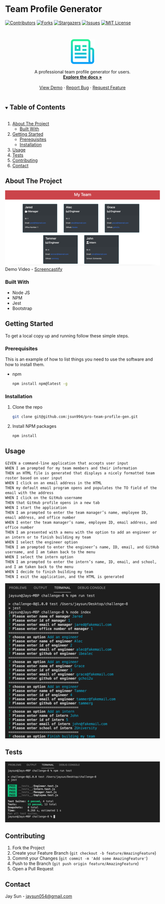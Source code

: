 # Team Profile Generator

[![Contributors][contributors-shield]][contributors-url]
[![Forks][forks-shield]][forks-url]
[![Stargazers][stars-shield]][stars-url]
[![Issues][issues-shield]][issues-url]
[![MIT License][license-shield]][license-url]

<!-- PROJECT LOGO -->
<br />
<p align="center">
  <a href="https://github.com/jsun994/pro-team-profile-gen">
    <img src="./media/logo.png" alt="Logo" width="80" height="80">
  </a>

  <p align="center">
  A professional team profile generator for users.
    <br />
    <a href="https://github.com/jsun994/pro-team-profile-gen"><strong>Explore the docs »</strong></a>
    <br />
    <br />
    <a href="https://github.com/jsun994/pro-team-profile-gen/tree/main/dist">View Demo</a>
    ·
    <a href="https://github.com/jsun994/pro-team-profile-gen/issues">Report Bug</a>
    ·
    <a href="https://github.com/jsun994/pro-team-profile-gen/issues">Request Feature</a>
  </p>
</p>

<!-- TABLE OF CONTENTS -->
<details open="open">
  <summary><h2 style="display: inline-block">Table of Contents</h2></summary>
  <ol>
    <li>
      <a href="#about-the-project">About The Project</a>
      <ul>
        <li><a href="#built-with">Built With</a></li>
      </ul>
    </li>
    <li>
      <a href="#getting-started">Getting Started</a>
      <ul>
        <li><a href="#prerequisites">Prerequisites</a></li>
        <li><a href="#installation">Installation</a></li>
      </ul>
    </li>
    <li><a href="#usage">Usage</a></li>
    <li><a href="#tests">Tests</a></li>
    <li><a href="#contributing">Contributing</a></li>
    <li><a href="#contact">Contact</a></li>
  </ol>
</details>

<!-- ABOUT THE PROJECT -->
## About The Project

![media1](./media/htmlex.png)
Demo Video - [Screencastify](https://drive.google.com/file/d/1BrERThnNdoakIT0nbc6gQBFsE9OMKYXe/view)

### Built With

* Node JS
* NPM
* Jest
* Bootstrap

<!-- GETTING STARTED -->
## Getting Started

To get a local copy up and running follow these simple steps.

### Prerequisites

This is an example of how to list things you need to use the software and how to install them.
* npm
  ```sh
  npm install npm@latest -g
  ```

### Installation

1. Clone the repo
   ```sh
   git clone git@github.com:jsun994/pro-team-profile-gen.git
   ```
2. Install NPM packages
   ```sh
   npm install
   ```

<!-- USAGE EXAMPLES -->
## Usage

    GIVEN a command-line application that accepts user input
    WHEN I am prompted for my team members and their information
    THEN an HTML file is generated that displays a nicely formatted team roster based on user input
    WHEN I click on an email address in the HTML
    THEN my default email program opens and populates the TO field of the email with the address
    WHEN I click on the GitHub username
    THEN that GitHub profile opens in a new tab
    WHEN I start the application
    THEN I am prompted to enter the team manager’s name, employee ID, email address, and office number
    WHEN I enter the team manager’s name, employee ID, email address, and office number
    THEN I am presented with a menu with the option to add an engineer or an intern or to finish building my team
    WHEN I select the engineer option
    THEN I am prompted to enter the engineer’s name, ID, email, and GitHub username, and I am taken back to the menu
    WHEN I select the intern option
    THEN I am prompted to enter the intern’s name, ID, email, and school, and I am taken back to the menu
    WHEN I decide to finish building my team
    THEN I exit the application, and the HTML is generated

![media2](./media/clnode.png)

<!-- TESTS -->
## Tests

![media3](./media/tests.png)

<!-- CONTRIBUTING -->
## Contributing

1. Fork the Project
2. Create your Feature Branch (`git checkout -b feature/AmazingFeature`)
3. Commit your Changes (`git commit -m 'Add some AmazingFeature'`)
4. Push to the Branch (`git push origin feature/AmazingFeature`)
5. Open a Pull Request

<!-- CONTACT -->
## Contact

Jay Sun - jaysun054@gmail.com

[contributors-shield]: https://img.shields.io/github/contributors/jsun994/pro-team-profile-gen.svg?style=for-the-badge
[contributors-url]: https://github.com/jsun994/pro-team-profile-gen/graphs/contributors
[forks-shield]: https://img.shields.io/github/forks/jsun994/pro-team-profile-gen.svg?style=for-the-badge
[forks-url]: https://github.com/jsun994/pro-team-profile-gen/network/members
[stars-shield]: https://img.shields.io/github/stars/jsun994/pro-team-profile-gen.svg?style=for-the-badge
[stars-url]: https://github.com/jsun994/pro-team-profile-gen/stargazers
[issues-shield]: https://img.shields.io/github/issues/jsun994/pro-team-profile-gen.svg?style=for-the-badge
[issues-url]: https://github.com/jsun994/pro-team-profile-gen/issues
[license-shield]: https://img.shields.io/github/license/jsun994/pro-team-profile-gen.svg?style=for-the-badge
[license-url]: https://github.com/jsun994/pro-team-profile-gen/blob/master/LICENSE.txt